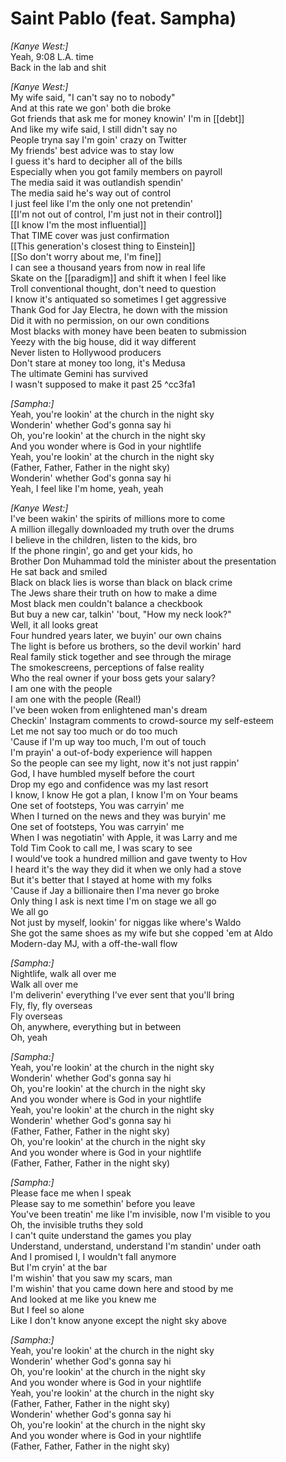 # Saint Pablo (feat. Sampha)

_[Kanye West:]_  
Yeah, 9:08 L.A. time  
Back in the lab and shit  

_[Kanye West:]_  
My wife said, "I can't say no to nobody"  
And at this rate we gon' both die broke  
Got friends that ask me for money knowin' I'm in [[debt]]  
And like my wife said, I still didn't say no  
People tryna say I'm goin' crazy on Twitter  
My friends' best advice was to stay low  
I guess it's hard to decipher all of the bills  
Especially when you got family members on payroll  
The media said it was outlandish spendin'  
The media said he's way out of control  
I just feel like I'm the only one not pretendin'  
[[I'm not out of control, I'm just not in their control]]  
[[I know I'm the most influential]]  
That TIME cover was just confirmation  
[[This generation's closest thing to Einstein]]  
[[So don't worry about me, I'm fine]]  
I can see a thousand years from now in real life  
Skate on the [[paradigm]] and shift it when I feel like  
Troll conventional thought, don't need to question  
I know it's antiquated so sometimes I get aggressive  
Thank God for Jay Electra, he down with the mission  
Did it with no permission, on our own conditions  
Most blacks with money have been beaten to submission  
Yeezy with the big house, did it way different  
Never listen to Hollywood producers  
Don't stare at money too long, it's Medusa  
The ultimate Gemini has survived  
I wasn't supposed to make it past 25   ^cc3fa1

_[Sampha:]_  
Yeah, you're lookin' at the church in the night sky  
Wonderin' whether God's gonna say hi  
Oh, you're lookin' at the church in the night sky  
And you wonder where is God in your nightlife  
Yeah, you're lookin' at the church in the night sky  
(Father, Father, Father in the night sky)  
Wonderin' whether God's gonna say hi  
Yeah, I feel like I'm home, yeah, yeah  

_[Kanye West:]_  
I've been wakin' the spirits of millions more to come  
A million illegally downloaded my truth over the drums  
I believe in the children, listen to the kids, bro  
If the phone ringin', go and get your kids, ho  
Brother Don Muhammad told the minister about the presentation  
He sat back and smiled  
Black on black lies is worse than black on black crime  
The Jews share their truth on how to make a dime  
Most black men couldn't balance a checkbook  
But buy a new car, talkin' 'bout, "How my neck look?"  
Well, it all looks great  
Four hundred years later, we buyin' our own chains  
The light is before us brothers, so the devil workin' hard  
Real family stick together and see through the mirage  
The smokescreens, perceptions of false reality  
Who the real owner if your boss gets your salary?  
I am one with the people  
I am one with the people (Real!)  
I've been woken from enlightened man's dream  
Checkin' Instagram comments to crowd-source my self-esteem  
Let me not say too much or do too much  
'Cause if I'm up way too much, I'm out of touch  
I'm prayin' a out-of-body experience will happen  
So the people can see my light, now it's not just rappin'  
God, I have humbled myself before the court  
Drop my ego and confidence was my last resort  
I know, I know He got a plan, I know I'm on Your beams  
One set of footsteps, You was carryin' me  
When I turned on the news and they was buryin' me  
One set of footsteps, You was carryin' me  
When I was negotiatin' with Apple, it was Larry and me  
Told Tim Cook to call me, I was scary to see  
I would've took a hundred million and gave twenty to Hov  
I heard it's the way they did it when we only had a stove  
But it's better that I stayed at home with my folks  
'Cause if Jay a billionaire then I'ma never go broke  
Only thing I ask is next time I'm on stage we all go  
We all go  
Not just by myself, lookin' for niggas like where's Waldo  
She got the same shoes as my wife but she copped 'em at Aldo  
Modern-day MJ, with a off-the-wall flow  

_[Sampha:]_  
Nightlife, walk all over me  
Walk all over me  
I'm deliverin' everything I've ever sent that you'll bring  
Fly, fly, fly overseas  
Fly overseas  
Oh, anywhere, everything but in between  
Oh, yeah  

_[Sampha:]_  
Yeah, you're lookin' at the church in the night sky  
Wonderin' whether God's gonna say hi  
Oh, you're lookin' at the church in the night sky  
And you wonder where is God in your nightlife  
Yeah, you're lookin' at the church in the night sky  
Wonderin' whether God's gonna say hi  
(Father, Father, Father in the night sky)  
Oh, you're lookin' at the church in the night sky  
And you wonder where is God in your nightlife  
(Father, Father, Father in the night sky)  

_[Sampha:]_  
Please face me when I speak  
Please say to me somethin' before you leave  
You've been treatin' me like I'm invisible, now I'm visible to you  
Oh, the invisible truths they sold  
I can't quite understand the games you play  
Understand, understand, understand I'm standin' under oath  
And I promised I, I wouldn't fall anymore  
But I'm cryin' at the bar  
I'm wishin' that you saw my scars, man  
I'm wishin' that you came down here and stood by me  
And looked at me like you knew me  
But I feel so alone  
Like I don't know anyone except the night sky above  

_[Sampha:]_  
Yeah, you're lookin' at the church in the night sky  
Wonderin' whether God's gonna say hi  
Oh, you're lookin' at the church in the night sky  
And you wonder where is God in your nightlife  
Yeah, you're lookin' at the church in the night sky  
(Father, Father, Father in the night sky)  
Wonderin' whether God's gonna say hi  
Oh, you're lookin' at the church in the night sky  
And you wonder where is God in your nightlife  
(Father, Father, Father in the night sky)
